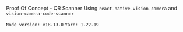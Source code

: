 Proof Of Concept - QR Scanner Using `react-native-vision-camera` and `vision-camera-code-scanner`

`Node version: v18.13.0`
`Yarn: 1.22.19`
